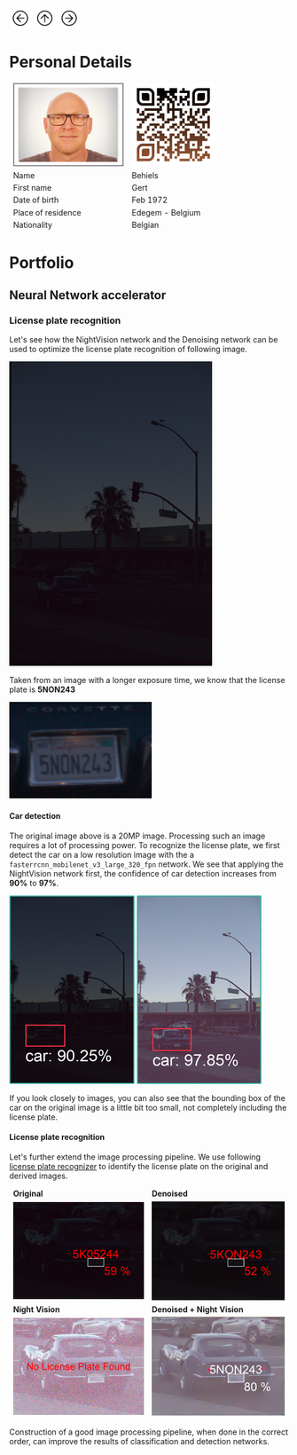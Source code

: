 <a href="denoising.html"><img src="images/prev.png" width="40" height="40"></a>
<a href="index.html"><img src="images/back.png" width="40" height="40"></a>
<a href="Portfolio.html"><img src="images/next.png" width="40" height="40"></a>

# Personal Details 

<table class="tg">
<thead>
  <tr>
    <td class="tg-73oq"><a href="https://gearlux.github.io/"><img src="images/Profile.png" width="200" height="150"></a></td>
    <td class="tg-73oq"><a href="https://gearlux.github.io/">
                        <img src="images/qr-code.png" width="150" height="150"></a></td>
  </tr>
  <tr>
    <td class="tg-73oq">Name</td>
    <td class="tg-73oq">Behiels</td>
  </tr>
  <tr>
    <td class="tg-73oq">First name</td>
    <td class="tg-73oq">Gert</td>
  </tr>
  <tr>
    <td class="tg-73oq">Date of birth</td>
    <td class="tg-73oq">Feb 1972</td>
  </tr>
  <tr>
    <td class="tg-73oq">Place of residence</td>
    <td class="tg-73oq">Edegem - Belgium</td>
  </tr>
  <tr>
    <td class="tg-73oq">Nationality</td>
    <td class="tg-73oq">Belgian</td>
  </tr>
</thead>
</table>

# Portfolio

## Neural Network accelerator

### License plate recognition

Let's see how the NightVision network and the Denoising network can be used to optimize the license plate recognition of following image.

<img src="images/car.png"/>

Taken from an image with a longer exposure time, we know that the license plate is **5NON243**

<img src="images/licenseplate.png"/>

#### Car detection

The original image above is a 20MP image. Processing such an image requires a lot of processing power.
To recognize the license plate, we first detect the car on a low resolution image with the a `fasterrcnn_mobilenet_v3_large_320_fpn` network. We see that applying the NightVision network first, the confidence of car detection increases from **90%** to **97%**. 

<img src="images/original_car.png"/> <img src="images/nightvision_car.png"/>

If you look closely to images, you can also see that the bounding box of the car on the original image is a little bit too small, not completely including the license plate.

#### License plate recognition

Let's further extend the image processing pipeline. We use following  [license plate recognizer](https://platerecognizer.com/) to identify the license plate on the original and derived images.

<table class="tg">
<thead>
<tr> <td> <b>Original</b> </td> <td> <b>Denoised</b> </td> </tr> 
<tr> 
<td> <img src="images/lp_original.png"/> </td>
<td> <img src="images/lp_denoised.png"/> </td>
</tr>
<tr> <td><b>Night Vision</b></td> <td><b>Denoised + Night Vision</b></td> </tr>
<td> <img src="images/lp_nightvision.png"/> </td>
<td> <img src="images/lp_combined.png"/> </td>
</thead>
</table>

Construction of a good image processing pipeline, when done in the correct order, can improve the results of classification and detection networks.
